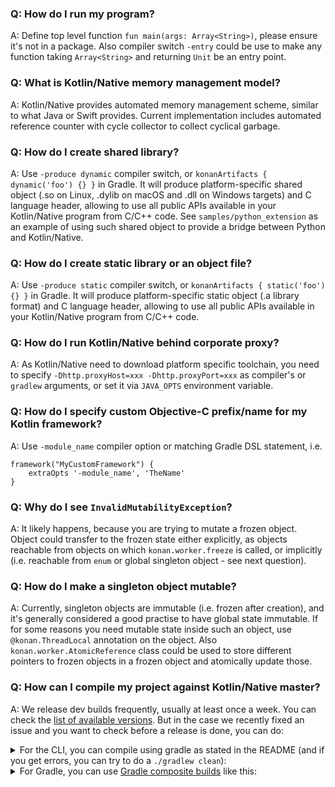### Q: How do I run my program?

A: Define top level function `fun main(args: Array<String>)`, please ensure it's not
in a package. Also compiler switch `-entry` could be use to make any function taking
`Array<String>` and returning `Unit` be an entry point.


### Q: What is Kotlin/Native memory management model?

A: Kotlin/Native provides automated memory management scheme, similar to what Java or Swift provides.
Current implementation includes automated reference counter with cycle collector to collect cyclical
garbage.


### Q: How do I create shared library?

A: Use `-produce dynamic` compiler switch, or `konanArtifacts { dynamic('foo') {} }` in Gradle.
It will produce platform-specific shared object (.so on Linux, .dylib on macOS and .dll on Windows targets) and
C language header, allowing to use all public APIs available in your Kotlin/Native program from C/C++ code.
See `samples/python_extension` as an example of using such shared object to provide a bridge between Python and
Kotlin/Native.


### Q: How do I create static library or an object file?

A: Use `-produce static` compiler switch, or `konanArtifacts { static('foo') {} }` in Gradle.
It will produce platform-specific static object (.a library format) and C language header, allowing to
use all public APIs available in your Kotlin/Native program from C/C++ code.


### Q: How do I run Kotlin/Native behind corporate proxy?

A: As Kotlin/Native need to download platform specific toolchain, you need to specify
`-Dhttp.proxyHost=xxx -Dhttp.proxyPort=xxx` as compiler's or `gradlew` arguments,
or set it via `JAVA_OPTS` environment variable.


### Q: How do I specify custom Objective-C prefix/name for my Kotlin framework?

A: Use `-module_name` compiler option or matching Gradle DSL statement, i.e.
```
framework("MyCustomFramework") {
    extraOpts '-module_name', 'TheName'
}
```


### Q: Why do I see `InvalidMutabilityException`?

A: It likely happens, because you are trying to mutate a frozen object. Object could transfer to the
frozen state either explicitly, as objects reachable from objects on which `konan.worker.freeze` is called,
or implicitly (i.e. reachable from `enum` or global singleton object - see next question).


### Q: How do I make a singleton object mutable?

A: Currently, singleton objects are immutable (i.e. frozen after creation), and it's generally considered
a good practise to have global state immutable. If for some reasons you need mutable state inside such an
object, use `@konan.ThreadLocal` annotation on the object. Also `konan.worker.AtomicReference` class could be
used to store different pointers to frozen objects in a frozen object and atomically update those.

### Q: How can I compile my project against Kotlin/Native master?

A: We release dev builds frequently, usually at least once a week. You can check the [list of available versions](https://bintray.com/jetbrains/kotlin-native-dependencies/kotlin-native-gradle-plugin). But in the case we recently fixed an issue and you want to check before a release is done, you can do:

<details>
    
<summary>For the CLI, you can compile using gradle as stated in the README (and if you get errors, you can try to do a <code>./gradlew clean</code>):</summary>

```
./gradlew dependencies:update
./gradlew dist distPlatformLibs
```

You can then set the `KONAN_HOME` env variable to the generated `dist` folder in the git repository.

</details>

<details>
<summary>For Gradle, you can use <a href="https://docs.gradle.org/current/userguide/composite_builds.html">Gradle composite builds</a> like this:</summary>

```
# Set with the path of your kotlin-native clone
export KONAN_REPO=$PWD/../kotlin-native

# Run this once since it is costly, you can remove the `clean` task if not big changes were made from the last time you did this
pushd $KONAN_REPO && git pull && ./gradlew clean dependencies:update dist distPlatformLibs && popd

# In your project, you set have to the konan.home property, and include as composite the shared and gradle-plugin builds
./gradlew check -Pkonan.home=$KONAN_REPO/dist --include-build $KONAN_REPO/shared --include-build $KONAN_REPO/tools/kotlin-native-gradle-plugin
```

</details>
